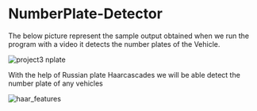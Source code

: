 # NumberPlate-Detector
The below picture represent the sample output obtained when we run the program with a video it detects the number plates of the Vehicle.

![project3 nplate](https://user-images.githubusercontent.com/85358496/134471366-24d30e51-ebcf-4f35-ae59-d37e52f37c12.gif)

With the help of Russian plate Haarcascades we will be able detect the number plate of any vehicles

![haar_features](https://user-images.githubusercontent.com/85358496/134472097-ad961670-8458-40eb-bb61-304a98c0d641.jpeg)
